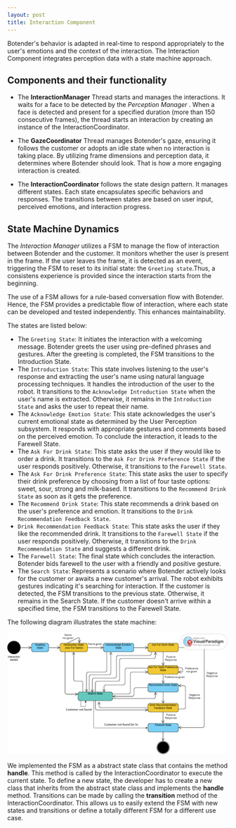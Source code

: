 ```yaml
---
layout: post
title: Interaction Component
---
```

Botender's behavior  is adapted in real-time to respond appropriately to the user's emotions and the context of the interaction. The Interaction Component integrates perception data with a state machine approach.

## Components and their functionality

- The **InteractionManager** Thread starts and manages the interactions. It waits for a face to be detected by the *Perception Manager* . When a face is detected and present for a specified duration (more than 150 consecutive frames), the thread starts an interaction by creating an instance of the InteractionCoordinator.

- The **GazeCoordinator** Thread manages Botender's gaze, ensuring it follows the customer or adopts an idle state when no interaction is taking place. By utilizing frame dimensions and perception data, it determines where Botender should look. That is how a more engaging interaction is created.

- The **InteractionCoordinator** follows the state design pattern. It manages different states. Each state encapsulates specific behaviors and responses. The transitions between states are based on user input, perceived emotions, and interaction progress.

## State Machine Dynamics
The *Interaction Manager* utilizes a FSM to manage the flow of interaction between Botender and the customer. It monitors whether the user is present in the frame. If the user leaves the frame, it is detected as an event, triggering the FSM to reset to its initial state: the `Greeting state`.Thus, a consistens experience is provided since the interaction starts from the beginning.

The use of a FSM allows for a rule-based conversation flow with Botender. Hence, the FSM provides a predictable flow of interaction, where each state can be developed and tested independently. This enhances maintainability.

The states are listed below:
- The `Greeting State`: It initiates the interaction with a welcoming message. Botender greets the user using pre-defined phrases and gestures. After the greeting is completed, the FSM transitions to the Introduction State.
- The `Introduction State`: This state involves listening to the user's response and extracting the user's name using natural language processing techniques. It handles the introduction of the user to the robot. It transitions to the `Acknowledge Introduction State` when the user's name is extracted. Otherwise, it remains in the `Introduction State` and asks the user to repeat their name.
- The `Acknowledge Emotion State`: This state acknowledges the user's current emotional state as determined by the User Perception subsystem. It responds with appropriate gestures and comments based on the perceived emotion. To conclude the interaction, it leads to the Farewell State.
- The `Ask For Drink State`: This state asks the user if they would like to order a drink. It transitions to the `Ask For Drink Preference State` if the user responds positively. Otherwise, it transitions to the `Farewell State`.
- The `Ask For Drink Preference State`: This state asks the user to specify their drink preference by choosing from a list of four taste options: sweet, sour, strong and milk-based. It transitions to the `Recommend Drink State` as soon as it gets the preference.
- The `Recommend Drink State`: This state recommends a drink based on the user's preference and emotion. It transitions to the `Drink Recommendation Feedback State`.
- `Drink Recommendation Feedback State`: This state asks the user if they like the recommended drink. It transitions to the `Farewell State` if the user responds positively. Otherwise, it transitions to the `Drink Recommendation State` and suggests a different drink.
- The `Farewell State`: The final state which concludes the interaction. Botender bids farewell to the user with a friendly and positive gesture.
- The `Search State`: Represents a scenario where Botender actively looks for the customer or awaits a new customer's arrival. The robot exhibits gestures indicating it's searching for interaction. If the customer is detected, the FSM transitions to the previous state. Otherwise, it remains in the Search State. If the customer doesn't arrive within a specified time, the FSM transitions to the Farewell State.

The following diagram illustrates the state machine:

![State Diagram](../images/StateMachineV2.png "State Diagram")

We implemented the FSM as a abstract state class that contains the method **handle**. This method is called by the InteractionCoordinator to execute the current state. To define a new state, the developer has to create a new class that inherits from the abstract state class and implements the **handle** method. Transitions can be made by calling the **transition** method of the InteractionCoordinator. This allows us to easily extend the FSM with new states and transitions or define a totally different FSM for a different use case.


